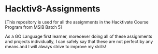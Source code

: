 # Hacktiv8-Assignments
[This repository is used for all the assignments in the Hacktivate Course Program from MSIB Batch 5]

As a GO Language first learner, moreoever doing all of these assignments and projects individually, I can safely say that these are not perfect by any means and I will always strive to improve my skills!
